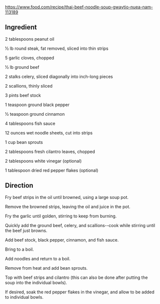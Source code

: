 https://www.food.com/recipe/thai-beef-noodle-soup-gwaytio-nuea-nam-113189

## Ingredient

2 tablespoons peanut oil

1⁄2 lb round steak, fat removed, sliced into thin strips

5 garlic cloves, chopped

1⁄2 lb ground beef

2 stalks celery, sliced diagonally into inch-long pieces

2 scallions, thinly sliced

3 pints beef stock

1 teaspoon ground black pepper

1⁄2 teaspoon ground cinnamon

4 tablespoons fish sauce

12 ounces wet noodle sheets, cut into strips

1 cup bean sprouts

2 tablespoons fresh cilantro leaves, chopped

2 tablespoons white vinegar (optional)

1 tablespoon dried red pepper flakes (optional)

## Direction

Fry beef strips in the oil until browned, using a large soup pot.

Remove the browned strips, leaving the oil and juice in the pot.

Fry the garlic until golden, stirring to keep from burning.

Quickly add the ground beef, celery, and scallions--cook while stirring until the beef just browns.

Add beef stock, black pepper, cinnamon, and fish sauce.

Bring to a boil.

Add noodles and return to a boil.

Remove from heat and add bean sprouts.

Top with beef strips and cilantro (this can also be done after putting the soup into the individual bowls).

If desired, soak the red pepper flakes in the vinegar, and allow to be added to individual bowls.
